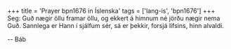+++
title = 'Prayer bpn1676 in Íslenska'
tags = ['lang-is', 'bpn1676']
+++
Seg: Guð nægir öllu framar öllu, og ekkert á himnum né jörðu nægir nema Guð. Sannlega er Hann í sjálfum sér, sá er þekkir, forsjá lífsins, hinn alvaldi.

-- Báb
